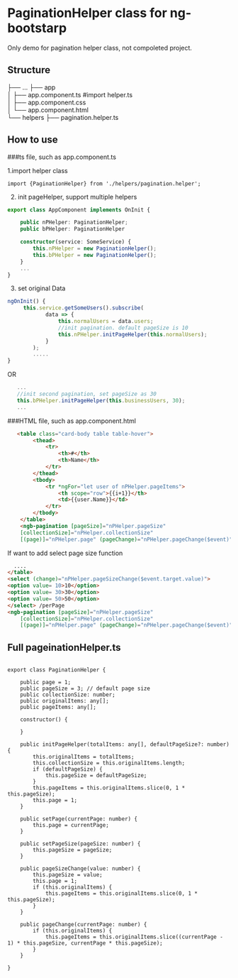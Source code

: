 # PaginationHelper class for ng-bootstarp
Only demo for pagination helper class, not compoleted project.

## Structure
 ├── ...
    ├── app                    
    │   ├── app.component.ts     #import helper.ts       
    │   ├── app.component.css      
    │   └── app.component.html                
    └── helpers
        ├── pagination.helper.ts  

## How to use

###ts file, such as app.component.ts

1.import helper class

```
import {PaginationHelper} from './helpers/pagination.helper';
```
2. init pageHelper, support multiple helpers
```typescript
export class AppComponent implements OnInit {

    public nPHelper: PaginationHelper;
    public bPHelper: PaginationHelper

    constructor(service: SomeService) {
        this.nPHelper = new PaginationHelper();
        this.bPHelper = new PaginationHelper();
    }
    ...
}
```
3. set original Data 
```typescript
ngOnInit() {
     this.service.getSomeUsers().subscribe(
            data => {
                this.normalUsers = data.users;
                //init pagination. default pageSize is 10
                this.nPHelper.initPageHelper(this.normalUsers);
            }
        );
        .....
}
```
OR
```typescript
   ...  
   //init second pagination, set pageSize as 30
   this.bPHelper.initPageHelper(this.businessUsers, 30);
   ...
```
###HTML file, such as app.component.html

```html
   <table class="card-body table table-hover">
        <thead>
            <tr>
                <th>#</th>
                <th>Name</th>
            </tr>
        </thead>
        <tbody>
            <tr *ngFor="let user of nPHelper.pageItems">
                <th scope="row">{{i+1}}</th>
                <td>{{user.Name}}</td>
            </tr>
        </tbody>
    </table>
    <ngb-pagination [pageSize]="nPHelper.pageSize" 
    [collectionSize]="nPHelper.collectionSize"
    [(page)]="nPHelper.page" (pageChange)="nPHelper.pageChange($event)" aria-label="Default pagination"></ngb-pagination>
```
If want to add select page size function

```html
  ....
</table>
<select (change)="nPHelper.pageSizeChange($event.target.value)">
<option value= 10>10</option>
<option value= 30>30</option>
<option value= 50>50</option>
</select> /perPage
<ngb-pagination [pageSize]="nPHelper.pageSize" 
    [collectionSize]="nPHelper.collectionSize"
    [(page)]="nPHelper.page" (pageChange)="nPHelper.pageChange($event)" aria-label="Default pagination"></ngb-pagination>

```


## Full pageinationHelper.ts
```

export class PaginationHelper {

    public page = 1;
    public pageSize = 3; // default page size
    public collectionSize: number;
    public originalItems: any[];
    public pageItems: any[];

    constructor() {

    }

    public initPageHelper(totalItems: any[], defaultPageSize?: number) {
        this.originalItems = totalItems;
        this.collectionSize = this.originalItems.length;
        if (defaultPageSize) {
            this.pageSize = defaultPageSize;
        }
        this.pageItems = this.originalItems.slice(0, 1 * this.pageSize);
        this.page = 1;
    }

    public setPage(currentPage: number) {
        this.page = currentPage;
    }

    public setPageSize(pageSize: number) {
        this.pageSize = pageSize;
    }

    public pageSizeChange(value: number) {
        this.pageSize = value;
        this.page = 1;
        if (this.originalItems) {
            this.pageItems = this.originalItems.slice(0, 1 * this.pageSize);
        }
    }

    public pageChange(currentPage: number) {
        if (this.originalItems) {
            this.pageItems = this.originalItems.slice((currentPage - 1) * this.pageSize, currentPage * this.pageSize);
        }
    }

}
```
